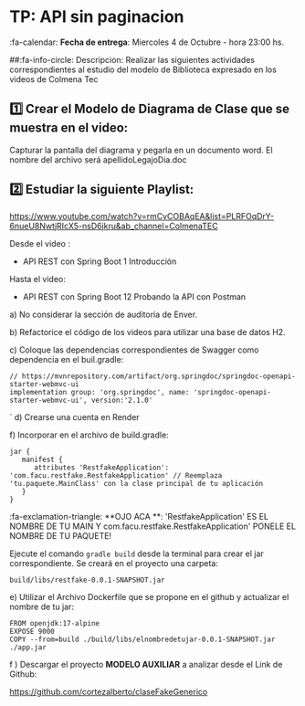 # TP: API sin paginacion
:fa-calendar: **Fecha de entrega**: Miercoles 4 de Octubre - hora 23:00 hs.

##:fa-info-circle: Descripcion:
Realizar las siguientes actividades correspondientes al estudio del modelo de Biblioteca expresado en los videos de Colmena Tec

## 1️⃣ Crear el Modelo de Diagrama de Clase que se muestra en el video:

Capturar la pantalla del diagrama y pegarla en un documento word. El nombre del archivo será apellidoLegajoDia.doc

## 2️⃣ Estudiar la siguiente Playlist:

https://www.youtube.com/watch?v=rmCvCOBAqEA&list=PLRFOqDrY-6nueU8NwtjRIcX5-nsD6jkru&ab_channel=ColmenaTEC

Desde el video :
- API REST con Spring Boot 1 Introducción

Hasta el video:
- API REST con Spring Boot 12 Probando la API con Postman

a)  No considerar la sección de auditoría de Enver.

b) Refactorice el código  de los videos para utilizar una base de datos H2.

c) Coloque las dependencias correspondientes de Swagger como dependencia en el buil.gradle:

	// https://mvnrepository.com/artifact/org.springdoc/springdoc-openapi-starter-webmvc-ui
	implementation group: 'org.springdoc', name: 'springdoc-openapi-starter-webmvc-ui', version:'2.1.0'
`
d) Crearse una cuenta en Render

f) Incorporar en el archivo de build.gradle:

	jar {
	   manifest {
		  attributes 'RestfakeApplication': 'com.facu.restfake.RestfakeApplication' // Reemplaza 'tu.paquete.MainClass' con la clase principal de tu aplicación
	   }
	}

:fa-exclamation-triangle: **OJO ACA **: 'RestfakeApplication' ES EL NOMBRE DE TU MAIN Y com.facu.restfake.RestfakeApplication' PONELE EL NOMBRE DE TU PAQUETE!

Ejecute el comando `gradle build`  desde la terminal para crear el jar correspondiente.
Se creará en el proyecto una carpeta:

	build/libs/restfake-0.0.1-SNAPSHOT.jar

e)  Utilizar el Archivo Dockerfile que se propone en el github y actualizar el nombre de tu jar:

	FROM openjdk:17-alpine
	EXPOSE 9000
	COPY --from=build ./build/libs/elnombredetujar-0.0.1-SNAPSHOT.jar ./app.jar

f ) Descargar el proyecto **MODELO AUXILIAR**  a analizar desde el Link de Github:

https://github.com/cortezalberto/claseFakeGenerico
